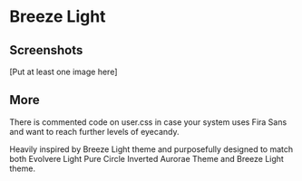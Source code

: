 # Breeze Light
## Screenshots

[Put at least one image here]

## More

There is commented code on user.css in case your system uses Fira Sans and want to reach further levels of eyecandy.

Heavily inspired by Breeze Light theme and purposefully designed to match both Evolvere Light Pure Circle Inverted Aurorae Theme and Breeze Light theme.
